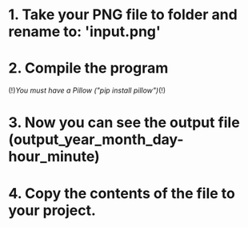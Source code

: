 # 1. Take your PNG file to folder and rename to:  'input.png'
                           
# 2. Compile the program 
(!)_You must have a Pillow ("pip install pillow")_(!)

# 3. Now you can see the output file (output_year_month_day-hour_minute)
                          
# 4. Copy the contents of the file to your project.                            